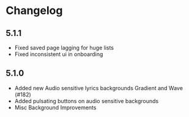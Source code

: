 # Changelog

## 5.1.1
- Fixed saved page lagging for huge lists
- Fixed inconsistent ui in onboarding

## 5.1.0
- Added new Audio sensitive lyrics backgrounds Gradient and Wave (#182)
- Added pulsating buttons on audio sensitive backgrounds
- Misc Background Improvements
